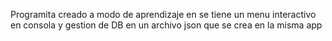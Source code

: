 Programita creado a modo de aprendizaje en se tiene un menu interactivo en consola y gestion de DB en un archivo json que se crea en la misma app

